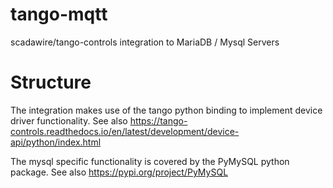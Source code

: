 # tango-mqtt

scadawire/tango-controls integration to MariaDB / Mysql Servers

# Structure

The integration makes use of the tango python binding to implement device driver functionality.
See also https://tango-controls.readthedocs.io/en/latest/development/device-api/python/index.html

The mysql specific functionality is covered by the PyMySQL python package.
See also https://pypi.org/project/PyMySQL
